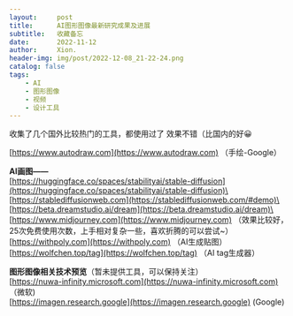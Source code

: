 ```yaml
---
layout:     post
title:      AI图形图像最新研究成果及进展
subtitle:   收藏备忘
date:       2022-11-12
author:     Xion.
header-img: img/post/2022-12-08_21-22-24.png
catalog: false
tags:
    - AI
    - 图形图像
    - 视频
    - 设计工具
---
```


收集了几个国外比较热门的工具，都使用过了 效果不错（比国内的好😀

[https://www.autodraw.com](https://www.autodraw.com) （手绘-Google）

**AI画图——** \
[https://huggingface.co/spaces/stabilityai/stable-diffusion](https://huggingface.co/spaces/stabilityai/stable-diffusion)\
[https://stablediffusionweb.com](https://stablediffusionweb.com/#demo)\
[https://beta.dreamstudio.ai/dream](https://beta.dreamstudio.ai/dream)\
[https://www.midjourney.com](https://www.midjourney.com) （效果比较好，25次免费使用次数，上手相对复杂一些，喜欢折腾的可以尝试~）\
[https://withpoly.com](https://withpoly.com) （AI生成贴图）\
[https://wolfchen.top/tag](https://wolfchen.top/tag) （AI tag生成器）

**图形图像相关技术预览**（暂未提供工具，可以保持关注）\
[https://nuwa-infinity.microsoft.com](https://nuwa-infinity.microsoft.com) （微软)  
[https://imagen.research.google](https://imagen.research.google) (Google)
